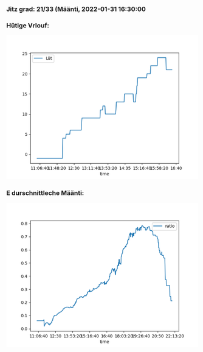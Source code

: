### Jitz grad: 21/33 (Määnti, 2022-01-31 16:30:00

### Hütige Vrlouf:
![Graph](Today.png)

### E durschnittleche Määnti:
![Graph](Määnti.png)
